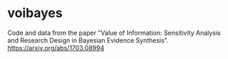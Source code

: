 # voibayes
Code and data from the paper "Value of Information: Sensitivity Analysis and Research Design in Bayesian Evidence Synthesis".  https://arxiv.org/abs/1703.08994
